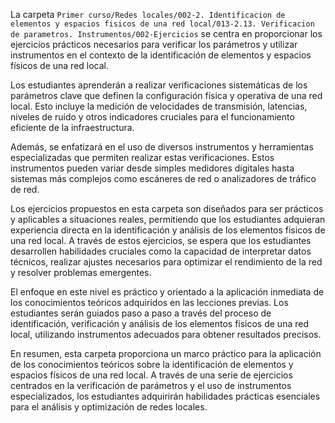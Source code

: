 La carpeta `Primer curso/Redes locales/002-2. Identificacion de elementos y espacios fisicos de una red local/013-2.13. Verificacion de parametros. Instrumentos/002-Ejercicios` se centra en proporcionar los ejercicios prácticos necesarios para verificar los parámetros y utilizar instrumentos en el contexto de la identificación de elementos y espacios físicos de una red local.

Los estudiantes aprenderán a realizar verificaciones sistemáticas de los parámetros clave que definen la configuración física y operativa de una red local. Esto incluye la medición de velocidades de transmisión, latencias, niveles de ruido y otros indicadores cruciales para el funcionamiento eficiente de la infraestructura.

Además, se enfatizará en el uso de diversos instrumentos y herramientas especializadas que permiten realizar estas verificaciones. Estos instrumentos pueden variar desde simples medidores digitales hasta sistemas más complejos como escáneres de red o analizadores de tráfico de red.

Los ejercicios propuestos en esta carpeta son diseñados para ser prácticos y aplicables a situaciones reales, permitiendo que los estudiantes adquieran experiencia directa en la identificación y análisis de los elementos físicos de una red local. A través de estos ejercicios, se espera que los estudiantes desarrollen habilidades cruciales como la capacidad de interpretar datos técnicos, realizar ajustes necesarios para optimizar el rendimiento de la red y resolver problemas emergentes.

El enfoque en este nivel es práctico y orientado a la aplicación inmediata de los conocimientos teóricos adquiridos en las lecciones previas. Los estudiantes serán guiados paso a paso a través del proceso de identificación, verificación y análisis de los elementos físicos de una red local, utilizando instrumentos adecuados para obtener resultados precisos.

En resumen, esta carpeta proporciona un marco práctico para la aplicación de los conocimientos teóricos sobre la identificación de elementos y espacios físicos de una red local. A través de una serie de ejercicios centrados en la verificación de parámetros y el uso de instrumentos especializados, los estudiantes adquirirán habilidades prácticas esenciales para el análisis y optimización de redes locales.
